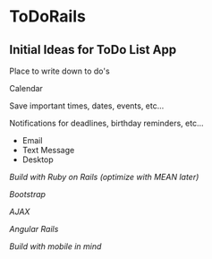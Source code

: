 # ToDoRails
## Initial Ideas for ToDo List App
Place to write down to do's

Calendar

Save important times, dates, events, etc...

Notifications for deadlines, birthday reminders, etc...
- Email
- Text Message
- Desktop

_Build with Ruby on Rails (optimize with MEAN later)_

_Bootstrap_

_AJAX_

_Angular Rails_

_Build with mobile in mind_
